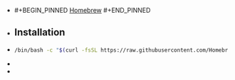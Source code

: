 - #+BEGIN_PINNED
  [Homebrew](https://brew.sh/index_zh-tw)
  #+END_PINNED
- ## Installation
- ```bash
  /bin/bash -c "$(curl -fsSL https://raw.githubusercontent.com/Homebrew/install/HEAD/install.sh)"
  ```
-
-